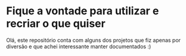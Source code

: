 <h1>Fique a vontade para utilizar e recriar o que quiser</h1>
Olá, este repositório conta com alguns dos projetos que fiz apenas por diversão e que achei interessante manter documentados :) 
